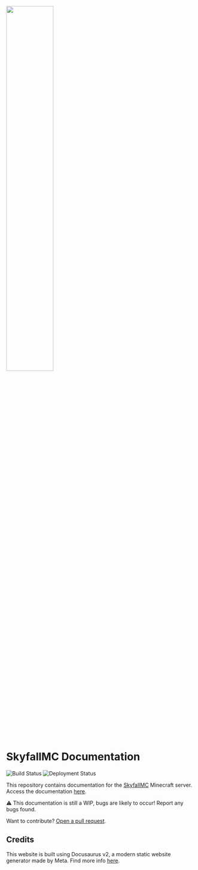 <img src=https://play.skyfallmc.ga/assets/logoclear.png width=50%></img>
# SkyfallMC Documentation 
![Build Status](https://img.shields.io/github/workflow/status/merge1973/skyfallmc-docs/gh-pages/main?logo=github&style=for-the-badge) ![Deployment Status](https://img.shields.io/github/deployments/merge1973/skyfallmc-docs/github-pages?label=deployment&logo=github&style=for-the-badge)

This repository contains documentation for the [SkyfallMC](https://play.skyfallmc.ga/) Minecraft server. Access the documentation [here](https://docs.skyfallmc.ga/).

⚠️ This documentation is still a WIP, bugs are likely to occur! Report any bugs found.

Want to contribute? [Open a pull request](https://github.com/merge1973/skyfallmc-docs/pulls).

## Credits
This website is built using Docusaurus v2, a modern static website generator made by Meta. Find more info [here](https://docusaurus.io/).
